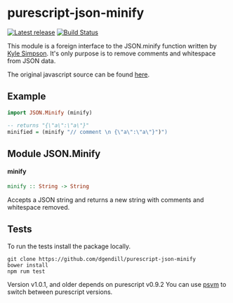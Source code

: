 # purescript-json-minify

[![Latest release](https://img.shields.io/bower/v/purescript-json-minify.svg)](https://github.com/dgendill/purescript-json-minify/releases)
[![Build Status](https://travis-ci.org/dgendill/purescript-json-minify.svg?branch=master)](https://travis-ci.org/dgendill/purescript-json-minify)

This module is a foreign interface to the JSON.minify function written by [Kyle Simpson](http://getify.me/). It's only purpose is to remove comments and whitespace from JSON data.

The original javascript source can be found [here](https://github.com/getify/JSON.minify/tree/javascript).

## Example

```purescript
import JSON.Minify (minify)

-- returns "{\"a\":\"a\"}"
minified = (minify "// comment \n {\"a\":\"a\"}")")
```

## Module JSON.Minify

#### minify

``` purescript
minify :: String -> String
```

Accepts a JSON string and returns a new string with comments and whitespace removed.

## Tests

To run the tests install the package locally.

```
git clone https://github.com/dgendill/purescript-json-minify
bower install
npm rum test
```

Version v1.0.1, and older depends on purescript v0.9.2  You can use [psvm](https://www.npmjs.com/package/psvm) to switch between purescript versions.
